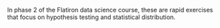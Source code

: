 In phase 2 of the Flatiron data science course, these are rapid exercises that focus on hypothesis testing and statistical distribution.
